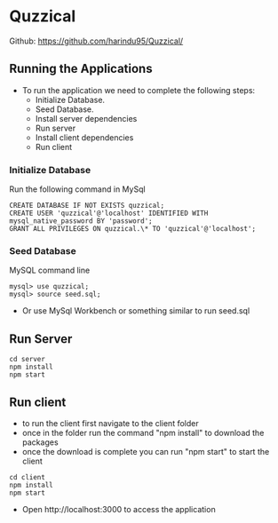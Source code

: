 # Quzzical

Github: https://github.com/harindu95/Quzzical/

## Running the Applications

- To run the application we need to complete the following steps:
  - Initialize Database.
  - Seed Database.
  - Install server dependencies
  - Run server
  - Install client dependencies
  - Run client

### Initialize Database

Run the following command in MySql

```
CREATE DATABASE IF NOT EXISTS quzzical;
CREATE USER 'quzzical'@'localhost' IDENTIFIED WITH mysql_native_password BY 'password';
GRANT ALL PRIVILEGES ON quzzical.\* TO 'quzzical'@'localhost';
```

### Seed Database

MySQL command line

```
mysql> use quzzical;
mysql> source seed.sql;

```

- Or use MySql Workbench or something similar to run seed.sql

## Run Server

```
cd server
npm install
npm start
```

## Run client

- to run the client first navigate to the client folder
- once in the folder run the command "npm install" to download the packages
- once the download is complete you can run "npm start" to start the client

```
cd client
npm install
npm start
```

- Open http://localhost:3000 to access the application
